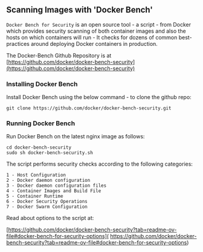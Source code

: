 
## Scanning Images with 'Docker Bench'

```Docker Bench for Security``` is  an open source tool - a script - from Docker which provides security scanning of both container images and also the hosts on which containers will run - It checks for dozens of common best-practices around deploying Docker containers in production. 

The Docker-Bench Github Repository is at [https://github.com/docker/docker-bench-security](https://github.com/docker/docker-bench-security)

### Installing Docker Bench

Install Docker Bench using the below command - to clone the github repo:
```
git clone https://github.com/docker/docker-bench-security.git
```

### Running Docker Bench

Run Docker Bench on the latest nginx image as follows:
```
cd docker-bench-security
sudo sh docker-bench-security.sh
```

The script performs security checks according to the following categories:
```
1 - Host Configuration
2 - Docker daemon configuration
3 - Docker daemon configuration files
4 - Container Images and Build File
5 - Container Runtime
6 - Docker Security Operations
7 - Docker Swarm Configuration
```

Read about options to the script at:

[https://github.com/docker/docker-bench-security?tab=readme-ov-file#docker-bench-for-security-options]( https://github.com/docker/docker-bench-security?tab=readme-ov-file#docker-bench-for-security-options)


